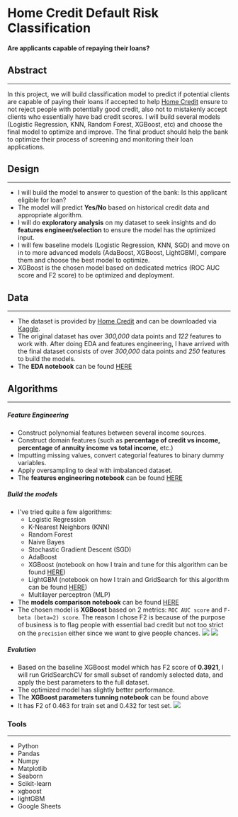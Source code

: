 # Home Credit Default Risk Classification
#### Are applicants capable of repaying their loans?



## Abstract
---
In this project, we will build classification model to predict if potential clients are capable of paying their loans if accepted to help [Home Credit](http://www.homecredit.net/) ensure to not reject people with potentially good credit, also not to mistakenly accept clients who essentially have bad credit scores. I will build several models (Logistic Regression, KNN, Random Forest, XGBoost, etc) and choose the final model to optimize and improve. The final product should help the bank to optimize their process of screening and monitoring their loan applications.

## Design
---
- I will build the model to answer to question of the bank: Is this applicant eligible for loan?
- The model will predict **Yes/No** based on historical credit data and appropriate algorithm.
- I will do **exploratory analysis** on my dataset to seek insights and do **features engineer/selection** to ensure the model has the optimized input.
- I will few baseline models (Logistic Regression, KNN, SGD) and move on in to more advanced models (AdaBoost, XGBoost, LightGBM), compare them and choose the best model to optimize.
- XGBoost is the chosen model based on dedicated metrics (ROC AUC score and F2 score) to be optimized and deployment.

## Data
---
- The dataset is provided by [Home Credit](http://www.homecredit.net/) and can be downloaded via [Kaggle](https://www.kaggle.com/c/home-credit-default-risk/data). 
- The original dataset has over *300,000* data points and *122* features to work with. After doing EDA and features engineering, I have arrived with the final dataset consists of over *300,000* data points and *250* features to build the models.
- The **EDA notebook** can be found [HERE](https://github.com/luongtruong77/loan_risk_classification/blob/main/notebooks/EDA_features_engineering.ipynb)

## Algorithms
---
##### Feature Engineering
- Construct polynomial features between several income sources.
- Construct domain features (such as **percentage of credit vs income, percentage of annuity income vs total income,** etc.)
- Imputting missing values, convert categorial features to binary dummy variables.
- Apply oversampling to deal with imbalanced dataset.
- The **features engineering notebook** can be found [HERE](http://localhost:8888/notebooks/Metis_Bootcamp/Home_Credit_loan_risk/notebooks/EDA_features_engineering.ipynb)

##### Build the models
- I've tried quite a few algorithms:
    - Logistic Regression
    - K-Nearest Neighbors (KNN)
    - Random Forest
    - Naive Bayes
    - Stochastic Gradient Descent (SGD)
    - AdaBoost
    - XGBoost (notebook on how I train and tune for this algorithm can be found [HERE](https://github.com/luongtruong77/loan_risk_classification/blob/main/notebooks/XGBoost_train_tune.ipynb))
    - LightGBM (notebook on how I train and GridSearch for this algorithm can be found [HERE](https://github.com/luongtruong77/loan_risk_classification/blob/main/notebooks/lightgbm_params_search.ipynb))
    - Multilayer perceptron (MLP)
- The **models comparison notebook** can be found [HERE](https://github.com/luongtruong77/loan_risk_classification/blob/main/notebooks/Models_comparison.ipynb)
- The chosen model is **XGBoost** based on 2 metrics: `ROC AUC score` and `F-beta (beta=2) score`. The reason I chose F2 is because of the purpose of business is to flag people with essential bad credit but not too strict on the `precision` either since we want to give people chances.
![](https://github.com/luongtruong77/loan_risk_classification/blob/main/figures/roc_curve_comparison_plot.png?raw=true)
![](https://github.com/luongtruong77/loan_risk_classification/blob/main/figures/f2_comparison.png?raw=true)

##### Evalution
- Based on the baseline XGBoost model which has F2 score of **0.3921**, I will run GridSearchCV for small subset of randomly selected data, and apply the best parameters to the full dataset.
- The optimized model has slightly better performance.
- The **XGBoost parameters tunning notebook** can be found above
- It has F2 of 0.463 for train set and 0.432 for test set.
![](https://github.com/luongtruong77/loan_risk_classification/blob/main/figures/optimized_metrics.png?raw=true)

### Tools
---
- Python
- Pandas
- Numpy
- Matplotlib
- Seaborn
- Scikit-learn
- xgboost
- lightGBM
- Google Sheets


